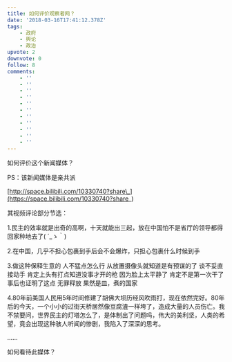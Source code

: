 ```yaml
---
title: 如何评价观察者网？
date: '2018-03-16T17:41:12.378Z'
tags:
    - 政府
    - 舆论
    - 政治
upvote: 2
downvote: 0
follow: 8
comments:
    - ''
    - ''
    - ''
    - ''
    - ''
    - ''
    - ''
    - ''
    - ''
    - ''
    - ''
---
```


如何评价这个新闻媒体？

PS：该新闻媒体是亲共派

[http://space.bilibili.com/10330740?share\_](https://space.bilibili.com/10330740?share_)

其视频评论部分节选：

1.民主的效率就是出奇的高啊，十天就能出三起，放在中国怕不是省厅的领导都得回家种地去了( ´\_ゝ｀)

2.在中国，几乎不担心包裹到手后会不会爆炸，只担心包裹什么时候到手

3.做这种保释生意的 人不猛点怎么行 从放置摄像头就知道是有预谋的了 谈不妥直接动手 肯定上头有打点知道没事才开的枪 因为脸上太平静了 肯定不是第一次干了 事后也证明了这点 无罪释放 果然是皿，煮的国家

4.80年前美国人民用5年时间修建了胡佛大坝历经风吹雨打，现在依然完好。80年后的今天，一个小小的过街天桥居然像豆腐渣一样垮了，造成大量的人员伤亡。我不禁要问，世界民主的灯塔怎么了，是体制出了问题吗，伟大的美利坚，人类的希望，竟会出现这种骇人听闻的惨剧，我陷入了深深的思考。

……

  

如何看待此媒体？
